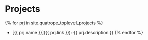 
# Projects

{% for prj in site.quatrope_toplevel_projects %}
- [{{ prj.name }}]({{ prj.link }}): {{ prj.description }}
{% endfor %}

